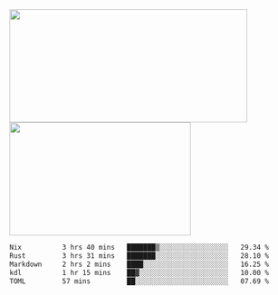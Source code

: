 <a href="https://github.com/anuraghazra/github-readme-stats">
  <img height=200 width=420 align="center" src="https://github-readme-stats.vercel.app/api?username=airRnot1106&hide_title=true&show_icons=true&rank_icon=github" />
</a>
<a href="https://github.com/anuraghazra/convoychat">
  <img height=200 width=320 align="center" src="https://github-readme-stats.vercel.app/api/top-langs/?username=airRnot1106&hide_title=true&layout=compact&hide=html,css" />
</a>

<!--START_SECTION:waka-->

```txt
Nix          3 hrs 40 mins   ███████▒░░░░░░░░░░░░░░░░░   29.34 %
Rust         3 hrs 31 mins   ███████░░░░░░░░░░░░░░░░░░   28.10 %
Markdown     2 hrs 2 mins    ████░░░░░░░░░░░░░░░░░░░░░   16.25 %
kdl          1 hr 15 mins    ██▓░░░░░░░░░░░░░░░░░░░░░░   10.00 %
TOML         57 mins         ██░░░░░░░░░░░░░░░░░░░░░░░   07.69 %
```

<!--END_SECTION:waka-->
